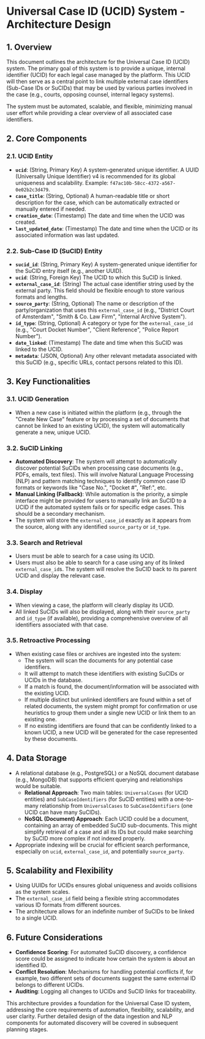 # Universal Case ID (UCID) System - Architecture Design

## 1. Overview

This document outlines the architecture for the Universal Case ID (UCID) system. The primary goal of this system is to provide a unique, internal identifier (UCID) for each legal case managed by the platform. This UCID will then serve as a central point to link multiple external case identifiers (Sub-Case IDs or SuCIDs) that may be used by various parties involved in the case (e.g., courts, opposing counsel, internal legacy systems).

The system must be automated, scalable, and flexible, minimizing manual user effort while providing a clear overview of all associated case identifiers.

## 2. Core Components

### 2.1. UCID Entity

*   **`ucid`**: (String, Primary Key) A system-generated unique identifier. A UUID (Universally Unique Identifier) v4 is recommended for its global uniqueness and scalability. Example: `f47ac10b-58cc-4372-a567-0e02b2c3d479`.
*   **`case_title`**: (String, Optional) A human-readable title or short description for the case, which can be automatically extracted or manually entered if needed.
*   **`creation_date`**: (Timestamp) The date and time when the UCID was created.
*   **`last_updated_date`**: (Timestamp) The date and time when the UCID or its associated information was last updated.

### 2.2. Sub-Case ID (SuCID) Entity

*   **`sucid_id`**: (String, Primary Key) A system-generated unique identifier for the SuCID entry itself (e.g., another UUID).
*   **`ucid`**: (String, Foreign Key) The UCID to which this SuCID is linked.
*   **`external_case_id`**: (String) The actual case identifier string used by the external party. This field should be flexible enough to store various formats and lengths.
*   **`source_party`**: (String, Optional) The name or description of the party/organization that uses this `external_case_id` (e.g., "District Court of Amsterdam", "Smith & Co. Law Firm", "Internal Archive System").
*   **`id_type`**: (String, Optional) A category or type for the `external_case_id` (e.g., "Court Docket Number", "Client Reference", "Police Report Number").
*   **`date_linked`**: (Timestamp) The date and time when this SuCID was linked to the UCID.
*   **`metadata`**: (JSON, Optional) Any other relevant metadata associated with this SuCID (e.g., specific URLs, contact persons related to this ID).

## 3. Key Functionalities

### 3.1. UCID Generation

*   When a new case is initiated within the platform (e.g., through the "Create New Case" feature or by processing a set of documents that cannot be linked to an existing UCID), the system will automatically generate a new, unique UCID.

### 3.2. SuCID Linking

*   **Automated Discovery**: The system will attempt to automatically discover potential SuCIDs when processing case documents (e.g., PDFs, emails, text files). This will involve Natural Language Processing (NLP) and pattern matching techniques to identify common case ID formats or keywords like "Case No.", "Docket #", "Ref:", etc.
*   **Manual Linking (Fallback)**: While automation is the priority, a simple interface might be provided for users to manually link an SuCID to a UCID if the automated system fails or for specific edge cases. This should be a secondary mechanism.
*   The system will store the `external_case_id` exactly as it appears from the source, along with any identified `source_party` or `id_type`.

### 3.3. Search and Retrieval

*   Users must be able to search for a case using its UCID.
*   Users must also be able to search for a case using any of its linked `external_case_id`s. The system will resolve the SuCID back to its parent UCID and display the relevant case.

### 3.4. Display

*   When viewing a case, the platform will clearly display its UCID.
*   All linked SuCIDs will also be displayed, along with their `source_party` and `id_type` (if available), providing a comprehensive overview of all identifiers associated with that case.

### 3.5. Retroactive Processing

*   When existing case files or archives are ingested into the system:
    *   The system will scan the documents for any potential case identifiers.
    *   It will attempt to match these identifiers with existing SuCIDs or UCIDs in the database.
    *   If a match is found, the document/information will be associated with the existing UCID.
    *   If multiple distinct but unlinked identifiers are found within a set of related documents, the system might prompt for confirmation or use heuristics to group them under a single new UCID or link them to an existing one.
    *   If no existing identifiers are found that can be confidently linked to a known UCID, a new UCID will be generated for the case represented by these documents.

## 4. Data Storage

*   A relational database (e.g., PostgreSQL) or a NoSQL document database (e.g., MongoDB) that supports efficient querying and relationships would be suitable.
    *   **Relational Approach**: Two main tables: `UniversalCases` (for UCID entities) and `SubCaseIdentifiers` (for SuCID entities) with a one-to-many relationship from `UniversalCases` to `SubCaseIdentifiers` (one UCID can have many SuCIDs).
    *   **NoSQL (Document) Approach**: Each UCID could be a document, containing an array of embedded SuCID sub-documents. This might simplify retrieval of a case and all its IDs but could make searching by SuCID more complex if not indexed properly.
*   Appropriate indexing will be crucial for efficient search performance, especially on `ucid`, `external_case_id`, and potentially `source_party`.

## 5. Scalability and Flexibility

*   Using UUIDs for UCIDs ensures global uniqueness and avoids collisions as the system scales.
*   The `external_case_id` field being a flexible string accommodates various ID formats from different sources.
*   The architecture allows for an indefinite number of SuCIDs to be linked to a single UCID.

## 6. Future Considerations

*   **Confidence Scoring**: For automated SuCID discovery, a confidence score could be assigned to indicate how certain the system is about an identified ID.
*   **Conflict Resolution**: Mechanisms for handling potential conflicts if, for example, two different sets of documents suggest the same external ID belongs to different UCIDs.
*   **Auditing**: Logging all changes to UCIDs and SuCID links for traceability.

This architecture provides a foundation for the Universal Case ID system, addressing the core requirements of automation, flexibility, scalability, and user clarity. Further detailed design of the data ingestion and NLP components for automated discovery will be covered in subsequent planning stages.
